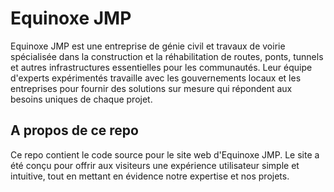 
# Equinoxe JMP
Equinoxe JMP est une entreprise de génie civil et travaux de voirie spécialisée dans la construction et la réhabilitation de routes, ponts, tunnels et autres infrastructures essentielles pour les communautés. Leur équipe d'experts expérimentés travaille avec les gouvernements locaux et les entreprises pour fournir des solutions sur mesure qui répondent aux besoins uniques de chaque projet.

## A propos de ce repo
Ce repo contient le code source pour le site web d'Equinoxe JMP. Le site a été conçu pour offrir aux visiteurs une expérience utilisateur simple et intuitive, tout en mettant en évidence notre expertise et nos projets.
